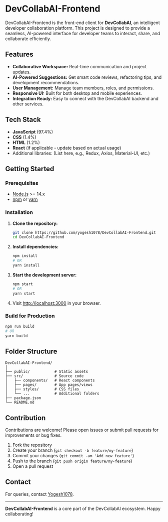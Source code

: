 # DevCollabAI-Frontend

DevCollabAI-Frontend is the front-end client for **DevCollabAI**, an intelligent developer collaboration platform. This project is designed to provide a seamless, AI-powered interface for developer teams to interact, share, and collaborate efficiently.

## Features

- **Collaborative Workspace:** Real-time communication and project updates.
- **AI-Powered Suggestions:** Get smart code reviews, refactoring tips, and development recommendations.
- **User Management:** Manage team members, roles, and permissions.
- **Responsive UI:** Built for both desktop and mobile experiences.
- **Integration Ready:** Easy to connect with the DevCollabAI backend and other services.

## Tech Stack

- **JavaScript** (97.4%)
- **CSS** (1.4%)
- **HTML** (1.2%)
- **React** (if applicable - update based on actual usage)
- Additional libraries: (List here, e.g., Redux, Axios, Material-UI, etc.)

## Getting Started

### Prerequisites

- [Node.js](https://nodejs.org/) >= 14.x
- [npm](https://www.npmjs.com/) or [yarn](https://yarnpkg.com/)

### Installation

1. **Clone the repository:**
   ```bash
   git clone https://github.com/yogesh1078/DevCollabAI-Frontend.git
   cd DevCollabAI-Frontend
   ```

2. **Install dependencies:**
   ```bash
   npm install
   # OR
   yarn install
   ```

3. **Start the development server:**
   ```bash
   npm start
   # OR
   yarn start
   ```

4. Visit [http://localhost:3000](http://localhost:3000) in your browser.

### Build for Production

```bash
npm run build
# OR
yarn build
```

## Folder Structure

```
DevCollabAI-Frontend/
│
├── public/           # Static assets
├── src/              # Source code
│   ├── components/   # React components
│   ├── pages/        # App pages/views
│   ├── styles/       # CSS files
│   └── ...           # Additional folders
├── package.json
└── README.md
```

## Contribution

Contributions are welcome! Please open issues or submit pull requests for improvements or bug fixes.

1. Fork the repository
2. Create your branch (`git checkout -b feature/my-feature`)
3. Commit your changes (`git commit -am 'Add new feature'`)
4. Push to the branch (`git push origin feature/my-feature`)
5. Open a pull request


## Contact

For queries, contact [Yogesh1078](https://github.com/yogesh1078).

---

**DevCollabAI-Frontend** is a core part of the DevCollabAI ecosystem. Happy collaborating!
